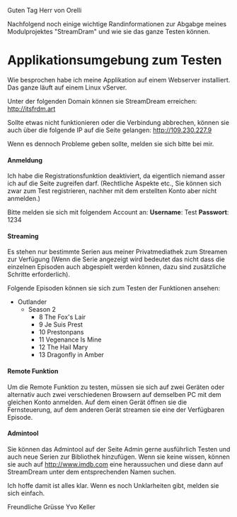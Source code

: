 Guten Tag Herr von Orelli

Nachfolgend noch einige wichtige Randinformationen zur Abgabge meines Modulprojektes "StreamDram" und wie sie das ganze Testen können.

# Applikationsumgebung zum Testen
Wie besprochen habe ich meine Applikation auf einem Webserver installiert. Das ganze läuft auf einem Linux vServer.

Unter der folgenden Domain können sie StreamDream erreichen: http://itsfrdm.art

Sollte etwas nicht funktionieren oder die Verbindung abbrechen, können sie auch über die folgende IP auf die Seite gelangen: http://109.230.227.9

Wenn es dennoch Probleme geben sollte, melden sie sich bitte bei mir.

#### Anmeldung
Ich habe die Registrationsfunktion deaktiviert, da eigentlich niemand asser ich auf die Seite zugreifen darf. (Rechtliche Aspekte etc., Sie können sich zwar zum Test registrieren, nachher mit dem erstellten Konto aber nicht anmelden.)

Bitte melden sie sich mit folgendem Account an:
__Username__: Test
__Passwort__: 1234

#### Streaming
Es stehen nur bestimmte Serien aus meiner Privatmediathek zum Streamen zur Verfügung (Wenn die Serie angezeigt wird bedeutet das nicht dass die einzelnen Episoden auch abgespielt werden können, dazu sind zusätzliche Schritte erforderlich).

Folgende Episoden können sie sich zum Testen der Funktionen ansehen:
- Outlander
  - Season 2
    - 8 The Fox's Lair
    - 9 Je Suis Prest
    - 10 Prestonpans
    - 11 Vegenance Is Mine
    - 12 The Hail Mary
    - 13 Dragonfly in Amber

#### Remote Funktion
Um die Remote Funktion zu testen, müssen sie sich auf zwei Geräten oder alternativ auch zwei verschiedenen Browsern auf demselben PC mit dem gleichen Konto anmelden.
Auf dem einen Gerät öffnen sie die Fernsteuerung, auf dem anderen Gerät streamen sie eine der Verfügbaren Episode.

#### Admintool
Sie können das Admintool auf der Seite Admin gerne ausführlich Testen und auch neue Serien zur Bibliothek hinzufügen. Wenn sie keine wissen, können sie auch auf http://www.imdb.com eine heraussuchen und diese dann auf StreamDream unter dem entsprechenden Namen suchen.


Ich hoffe damit ist alles klar. Wenn es noch Unklarheiten gibt, melden sie sich einfach.

Freundliche Grüsse
Yvo Keller
